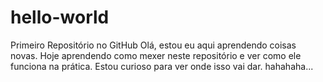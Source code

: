 # hello-world
Primeiro Repositório no GitHub
Olá, estou eu aqui aprendendo coisas novas. Hoje aprendendo como mexer neste repositório e ver como ele funciona na prática. Estou curioso para ver onde isso vai dar. hahahaha...

